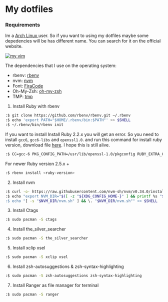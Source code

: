 # My dotfiles

### Requirements
 Im a [Arch Linux ](https://www.archlinux.org/download/ "Arch Linux ")user. So if you want to using my dotfiles maybe some depedencies will be has different name. You can search for it on the official website.

 [![my vim](https://github.com/nandhasuhendra/dotfiles "my vim")](https://raw.githubusercontent.com/nandhasuhendra/dotfiles/master/screenshot.png "my vim")

The dependencies that I use on the operating system:
- rbenv: [rbenv](https://github.com/rbenv/rbenv "rbenv")
- nvm: [nvm](https://github.com/nvm-sh/nvm "nvm")
- Font: [FiraCode](https://github.com/tonsky/FiraCode "FiraCode")
- Oh-My-Zsh: [oh-my-zsh](https://github.com/robbyrussell/oh-my-zsh "oh-my-zsh")
- TMP: [tmp](https://github.com/tmux-plugins/tpm "tmp")

1. Install Ruby with rbenv
```bash
:$ git clone https://github.com/rbenv/rbenv.git ~/.rbenv
:$ echo 'export PATH="$HOME/.rbenv/bin:$PATH"' >> $SHELL
:$ ~/.rbenv/bin/rbenv init
```
If you want to install Install Ruby 2.2.x you will get an error. So you need to install `gcc6`, `gcc6-libs` and `openssl1.0`. and run this command for install ruby version, download file [here](http://instarch.codekoala.com/x86_64/ "download"). I hope this is still alive.
```bash
:$ CC=gcc-6 PKG_CONFIG_PATH=/usr/lib/openssl-1.0/pkgconfig RUBY_EXTRA_CONFIGURE_OPTIONS="--with-openssl-dir=/usr/lib/openssl-1.0" rbenv install 2.2.x
```
For newer Ruby version 2.5.x +
```bash
:$ rbenv install <ruby-version>
```
2. Install nvm
```bash
:$ curl -o- https://raw.githubusercontent.com/nvm-sh/nvm/v0.34.0/install.sh | bash
:$ echo "export NVM_DIR="$([ -z "${XDG_CONFIG_HOME-}" ] && printf %s "${HOME}/.nvm" || printf %s "${XDG_CONFIG_HOME}/nvm")" >> $SHELL
:$ echo "[ -s "$NVM_DIR/nvm.sh" ] && \. "$NVM_DIR/nvm.sh"" >> $SHELL
```
3. Install Ctags
```bash
:$ sudo pacman -S ctags
```
4. Install the_silver_searcher
```bash
:$ sudo pacman -S the_silver_searcher
```
5. Install xclip xsel
```bash
:$ sudo pacman -S xclip xsel
```
6. Install zsh-autosuggestions & zsh-syntax-highlighting[]()
```bash
:$ sudo pacman -S zsh-autosuggestions zsh-syntax-highlighting
```

7. Install Ranger as file manager for terminal
```bash
:$ sudo pacman -S ranger
```
